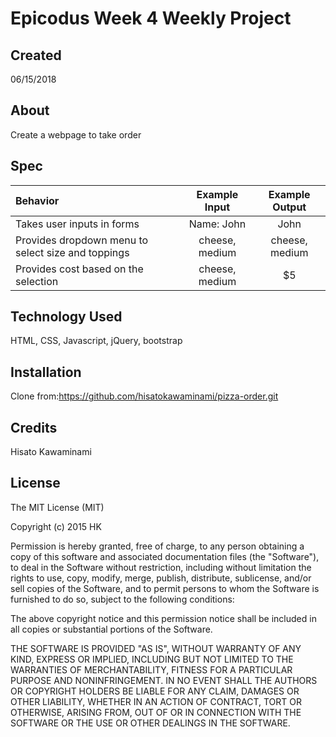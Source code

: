 # Epicodus Week 4 Weekly Project

## Created

06/15/2018

## About

Create a webpage to take order

## Spec

|Behavior|Example Input|Example Output|
|:--------|:-------------:|:--------------:|
|Takes user inputs in forms| Name: John| John|
|Provides dropdown menu to select size and toppings|cheese, medium|cheese, medium|
|Provides cost based on the selection|cheese, medium| $5

## Technology Used

HTML, CSS, Javascript, jQuery, bootstrap

## Installation
Clone from:https://github.com/hisatokawaminami/pizza-order.git

## Credits

Hisato Kawaminami


## License

The MIT License (MIT)

Copyright (c) 2015 HK

Permission is hereby granted, free of charge, to any person obtaining a copy of this software and associated documentation files (the "Software"), to deal in the Software without restriction, including without limitation the rights to use, copy, modify, merge, publish, distribute, sublicense, and/or sell copies of the Software, and to permit persons to whom the Software is furnished to do so, subject to the following conditions:

The above copyright notice and this permission notice shall be included in all copies or substantial portions of the Software.

THE SOFTWARE IS PROVIDED "AS IS", WITHOUT WARRANTY OF ANY KIND, EXPRESS OR IMPLIED, INCLUDING BUT NOT LIMITED TO THE WARRANTIES OF MERCHANTABILITY, FITNESS FOR A PARTICULAR PURPOSE AND NONINFRINGEMENT. IN NO EVENT SHALL THE AUTHORS OR COPYRIGHT HOLDERS BE LIABLE FOR ANY CLAIM, DAMAGES OR OTHER LIABILITY, WHETHER IN AN ACTION OF CONTRACT, TORT OR OTHERWISE, ARISING FROM, OUT OF OR IN CONNECTION WITH THE SOFTWARE OR THE USE OR OTHER DEALINGS IN THE SOFTWARE.
